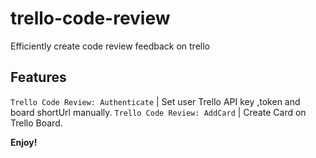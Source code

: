 # trello-code-review

Efficiently create code review feedback on trello

## Features

```Trello Code Review: Authenticate``` | Set user Trello API key ,token and board shortUrl manually.
```Trello Code Review: AddCard``` | Create Card on Trello Board.

**Enjoy!**
